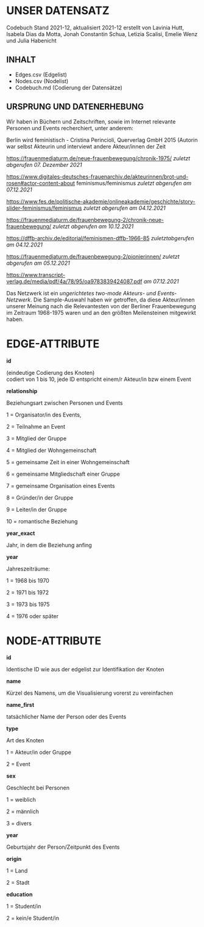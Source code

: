 # UNSER DATENSATZ # 
Codebuch Stand 2021-12, aktualisiert 2021-12
erstellt von Lavinia Hutt, Isabela Dias da Motta, Jonah Constantin Schua, Letizia Scalisi, Emelie Wenz und Julia Habenicht

## INHALT ##
- Edges.csv (Edgelist)
- Nodes.csv (Nodelist)
- Codebuch.md (Codierung der Datensätze)

## URSPRUNG UND DATENERHEBUNG ##
Wir haben in Büchern und Zeitschriften, sowie im Internet relevante Personen und Events recherchiert, unter anderem:</p>
Berlin wird feministisch - Cristina Perincioli, Querverlag GmbH 2015 (Autorin war selbst Akteurin und interviewt andere Akteur/innen der Zeit</p>
https://frauenmediaturm.de/neue-frauenbewegung/chronik-1975/ *zuletzt abgerufen 07. Dezember 2021* </p>
https://www.digitales-deutsches-frauenarchiv.de/akteurinnen/brot-und-rosen#actor-content-about
feminismus/feminismus *zuletzt abgerufen am 07.12.2021* </p>
https://www.fes.de/politische-akademie/onlineakademie/geschichte/story-slider-feminismus/feminismus *zuletzt abgerufen am 04.12.2021* </p>
https://frauenmediaturm.de/frauenbewegung-2/chronik-neue-frauenbewegung/ *zuletzt abgerufen am 10.12.2021* </p>
https://dffb-archiv.de/editorial/feminismen-dffb-1966-85 *zuletztabgerufen am 04.12.2021* </p>
https://frauenmediaturm.de/frauenbewegung-2/pionierinnen/ *zuletzt abgerufen am 05.12.2021* </p>
https://www.transcript-verlag.de/media/pdf/4a/78/95/oa9783839424087.pdf *am 07.12.2021* </p>

Das Netzwerk ist ein *ungerichtetes two-mode Akteurs- und Events-Netzwerk*. 
Die Sample-Auswahl haben wir getroffen, da diese Akteur/innen unserer Meinung nach die Relevantesten von der Berliner Frauenbewegung im Zeitraum 1968-1975 waren und an den größten Meilensteinen mitgewirkt haben. 

# EDGE-ATTRIBUTE #
**id**  </p>
(eindeutige Codierung des Knoten)   
codiert von 1 bis 10, jede ID entspricht einem/r Akteur/in bzw einem Event

**relationship**  </p>
Beziehungsart zwischen Personen und Events </p>
1 = Organisator/in des Events,</p>
2 = Teilnahme an Event </p>
3 = Mitglied der Gruppe </p>
4 = Mitglied der Wohngemeinschaft </p>
5 = gemeinsame Zeit in einer Wohngemeinschaft </p>
6 = gemeinsame Mitgliedschaft einer Gruppe </p>
7 = gemeinsame Organisation eines Events </p>
8 = Gründer/in der Gruppe </p>
9 = Leiter/in der Gruppe </p>
10 = romantische Beziehung

**year_exact** </p>
Jahr, in dem die Beziehung anfing

**year** </p>
Jahreszeiträume: </p>
1 = 1968 bis 1970 </p>
2 = 1971 bis 1972 </p>
3 = 1973 bis 1975 </p>
4 = 1976 oder später </p>

# NODE-ATTRIBUTE #

**id**  </p>
Identische ID wie aus der edgelist zur Identifikation der Knoten

**name** </p>
Kürzel des Namens, um die Visualisierung vorerst zu vereinfachen

**name_first** </p>
tatsächlicher Name der Person oder des Events

**type**    </p>
Art des Knoten </p>
1 = Akteur/in oder Gruppe</p>
2 = Event </p>

**sex** </p>
Geschlecht bei Personen </p>
1 = weiblich</p>
2 = männlich</p>
3 = divers</p>

**year** </p>
Geburtsjahr der Person/Zeitpunkt des Events

**origin** </p>
1 = Land </p>
2 = Stadt

**education** </p>
1 = Student/in </p>
2 = kein/e Student/in
